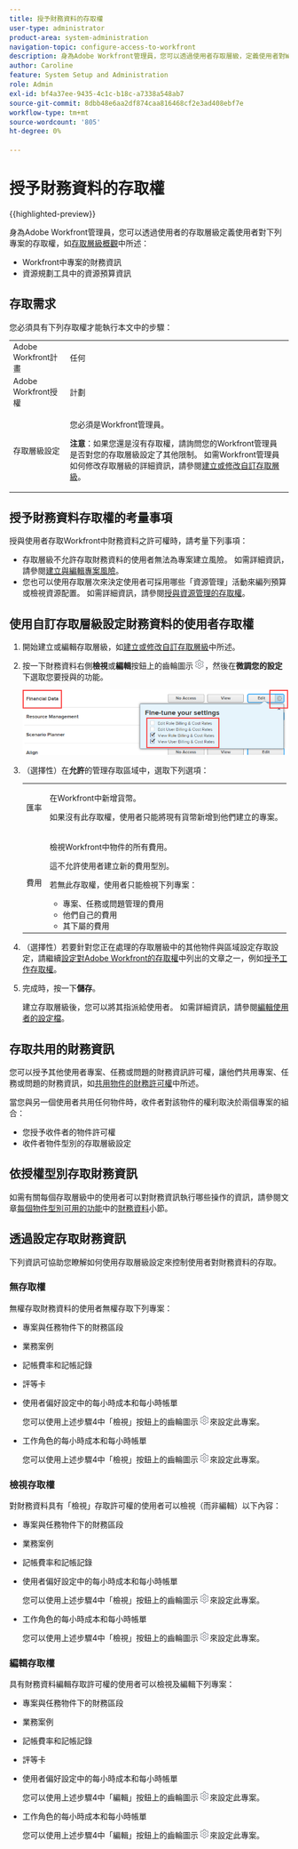 ```yaml
---
title: 授予財務資料的存取權
user-type: administrator
product-area: system-administration
navigation-topic: configure-access-to-workfront
description: 身為Adobe Workfront管理員，您可以透過使用者存取層級，定義使用者對Workfront中財務資料的存取權。
author: Caroline
feature: System Setup and Administration
role: Admin
exl-id: bf4a37ee-9435-4c1c-b18c-a7338a548ab7
source-git-commit: 8dbb48e6aa2df874caa816468cf2e3ad408ebf7e
workflow-type: tm+mt
source-wordcount: '805'
ht-degree: 0%

---
```


# 授予財務資料的存取權

{{highlighted-preview}}

身為Adobe Workfront管理員，您可以透過使用者的存取層級定義使用者對下列專案的存取權，如[存取層級概觀](../../../administration-and-setup/add-users/access-levels-and-object-permissions/access-levels-overview.md)中所述：

* Workfront中專案的財務資訊
* 資源規劃工具中的資源預算資訊

## 存取需求

您必須具有下列存取權才能執行本文中的步驟：

<table style="table-layout:auto"> 
 <col> 
 <col> 
 <tbody> 
  <tr> 
   <td role="rowheader">Adobe Workfront計畫</td> 
   <td>任何</td> 
  </tr> 
  <tr> 
   <td role="rowheader">Adobe Workfront授權</td> 
   <td>計劃</td> 
  </tr> 
  <tr> 
   <td role="rowheader">存取層級設定</td> 
   <td> <p>您必須是Workfront管理員。</p> <p><b>注意</b>：如果您還是沒有存取權，請詢問您的Workfront管理員是否對您的存取層級設定了其他限制。 如需Workfront管理員如何修改存取層級的詳細資訊，請參閱<a href="../../../administration-and-setup/add-users/configure-and-grant-access/create-modify-access-levels.md" class="MCXref xref" data-mc-variable-override="">建立或修改自訂存取層級</a>。</p> </td> 
  </tr> 
 </tbody> 
</table>

## 授予財務資料存取權的考量事項

授與使用者存取Workfront中財務資料之許可權時，請考量下列事項：

* 存取層級不允許存取財務資料的使用者無法為專案建立風險。 如需詳細資訊，請參閱[建立與編輯專案風險](../../../manage-work/projects/define-a-business-case/create-edit-risks-on-projects.md)。
* 您也可以使用存取層次來決定使用者可採用哪些「資源管理」活動來編列預算或檢視資源配置。 如需詳細資訊，請參閱[授與資源管理的存取權](../../../administration-and-setup/add-users/configure-and-grant-access/grant-access-resource-management.md)。

## 使用自訂存取層級設定財務資料的使用者存取權

1. 開始建立或編輯存取層級，如[建立或修改自訂存取層級](../../../administration-and-setup/add-users/configure-and-grant-access/create-modify-access-levels.md)中所述。
1. 按一下財務資料右側&#x200B;**檢視**&#x200B;或&#x200B;**編輯**&#x200B;按鈕上的齒輪圖示![](assets/gear-icon-settings.png)，然後在&#x200B;**微調您的設定**&#x200B;下選取您要授與的功能。

   ![](assets/financial-data-fine-tune-nwe.png)

1. （選擇性）在&#x200B;**允許**&#x200B;的管理存取區域中，選取下列選項：

   <table style="table-layout:auto"> 
    <col> 
    <col> 
    <tbody> 
     <tr> 
      <td role="rowheader">匯率</td> 
      <td> <p>在Workfront中新增貨幣。</p> <p>如果沒有此存取權，使用者只能將現有貨幣新增到他們建立的專案。</p> </td> 
     </tr> 
     <tr> 
      <td role="rowheader">費用</td> 
      <td> <p>檢視Workfront中物件的所有費用。</p> <p>這不允許使用者建立新的費用型別。</p> <p>若無此存取權，使用者只能檢視下列專案：</p> 
       <ul> 
        <li>專案、任務或問題管理的費用</li> 
        <li>他們自己的費用</li> 
        <li>其下屬的費用</li> 
       </ul> </td> 
     </tr> 
    </tbody> 
   </table>

1. （選擇性）若要針對您正在處理的存取層級中的其他物件與區域設定存取設定，請繼續[設定對Adobe Workfront的存取權](../../../administration-and-setup/add-users/configure-and-grant-access/configure-access.md)中列出的文章之一，例如[授予工作存取權](../../../administration-and-setup/add-users/configure-and-grant-access/grant-access-tasks.md)。
1. 完成時，按一下&#x200B;**儲存**。

   建立存取層級後，您可以將其指派給使用者。 如需詳細資訊，請參閱[編輯使用者的設定檔](../../../administration-and-setup/add-users/create-and-manage-users/edit-a-users-profile.md)。

## 存取共用的財務資訊

您可以授予其他使用者專案、任務或問題的財務資訊許可權，讓他們共用專案、任務或問題的財務資訊，如[共用物件的財務許可權](../../../workfront-basics/grant-and-request-access-to-objects/share-financial-permissions-object.md)中所述。

<!--
If you make changes here, make them also in the "Grant access to" articles where this snippet had to be converted to text:
* reports, dashboards, and calendars
* financial data
* issue
-->

當您與另一個使用者共用任何物件時，收件者對該物件的權利取決於兩個專案的組合：

* 您授予收件者的物件許可權
* 收件者物件型別的存取層級設定

## 依授權型別存取財務資訊

如需有關每個存取層級中的使用者可以對財務資訊執行哪些操作的資訊，請參閱文章[每個物件型別可用的功能](../../../administration-and-setup/add-users/access-levels-and-object-permissions/functionality-available-for-each-object-type.md)中的[財務資料](../../../administration-and-setup/add-users/access-levels-and-object-permissions/functionality-available-for-each-object-type.md#financia)小節。

## 透過設定存取財務資訊

下列資訊可協助您瞭解如何使用存取層級設定來控制使用者對財務資料的存取。

### 無存取權

無權存取財務資料的使用者無權存取下列專案：

* 專案與任務物件下的財務區段
* 業務案例
* 記帳費率和記帳記錄
* <span class="preview">評等卡</span>
* 使用者偏好設定中的每小時成本和每小時帳單

  您可以使用上述步驟4中「檢視」按鈕上的齒輪圖示![](assets/gear-icon-settings.png)來設定此專案。

* 工作角色的每小時成本和每小時帳單

  您可以使用上述步驟4中「檢視」按鈕上的齒輪圖示![](assets/gear-icon-settings.png)來設定此專案。

### 檢視存取權

對財務資料具有「檢視」存取許可權的使用者可以檢視（而非編輯）以下內容：

* 專案與任務物件下的財務區段
* 業務案例
* 記帳費率和記帳記錄
* 使用者偏好設定中的每小時成本和每小時帳單

  您可以使用上述步驟4中「檢視」按鈕上的齒輪圖示![](assets/gear-icon-settings.png)來設定此專案。

* 工作角色的每小時成本和每小時帳單

  您可以使用上述步驟4中「檢視」按鈕上的齒輪圖示![](assets/gear-icon-settings.png)來設定此專案。

### 編輯存取權

具有財務資料編輯存取許可權的使用者可以檢視及編輯下列專案：

* 專案與任務物件下的財務區段
* 業務案例
* 記帳費率和記帳記錄
* <span class="preview">評等卡</span>
* 使用者偏好設定中的每小時成本和每小時帳單

  您可以使用上述步驟4中「編輯」按鈕上的齒輪圖示![](assets/gear-icon-settings.png)來設定此專案。

* 工作角色的每小時成本和每小時帳單

  您可以使用上述步驟4中「編輯」按鈕上的齒輪圖示![](assets/gear-icon-settings.png)來設定此專案。
